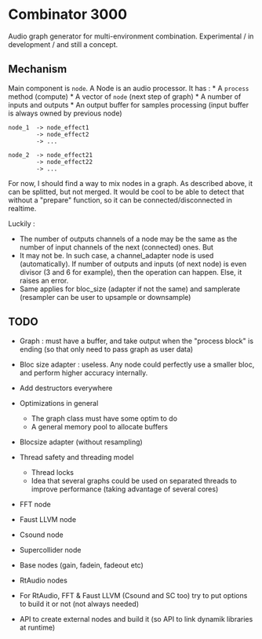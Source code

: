 # Combinator 3000

Audio graph generator for multi-environment combination.
Experimental / in development / and still a concept.

## Mechanism 

Main component is `node`. A Node is an audio processor. 
It has : 
    * A `process` method (compute)
    * A vector of `node` (next step of graph)
    * A number of inputs and outputs
    * An output buffer for samples processing (input buffer is always owned by previous node)

```
node_1  -> node_effect1
        -> node_effect2
        -> ...

node_2  -> node_effect21
        -> node_effect22
        -> ...

```

For now, I should find a way to mix nodes in a graph. As described above, it can be splitted, but not merged.
It would be cool to be able to detect that without a "prepare" function, so it can be connected/disconnected in realtime.


Luckily : 
* The number of outputs channels of a node may be the same as the number of input channels of the next (connected) ones.
But
* It may not be. In such case, a channel_adapter node is used (automatically). If number of outputs and inputs (of next node) is even divisor (3 and 6 for example), 
then the operation can happen. Else, it raises an error.
* Same applies for bloc_size (adapter if not the same) and samplerate (resampler can be user to upsample or downsample)


## TODO 

- Graph : must have a buffer, and take output when the "process block" is ending (so that only need to pass graph as user data)
- Bloc size adapter : useless. Any node could perfectly use a smaller bloc, and perform higher accuracy internally.

- Add destructors everywhere 
- Optimizations in general
  - The graph class must have some optim to do
  - A general memory pool to allocate buffers 
- Blocsize adapter (without resampling)
- Thread safety and threading model 
  - Thread locks
  - Idea that several graphs could be used on separated threads to improve performance (taking advantage of several cores)

- FFT node
- Faust LLVM node
- Csound node
- Supercollider node 
- Base nodes (gain, fadein, fadeout etc)
- RtAudio nodes
- For RtAudio, FFT & Faust LLVM (Csound and SC too) try to put options to build it or not (not always needed)
- API to create external nodes and build it (so API to link dynamik libraries at runtime)